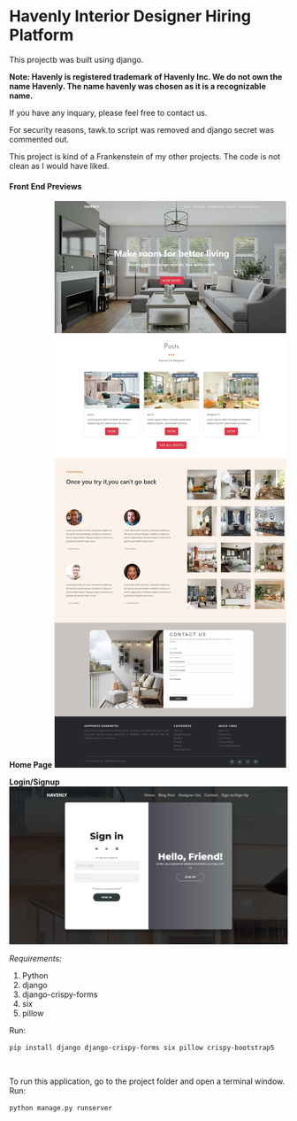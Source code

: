 # Havenly Interior Designer Hiring Platform

This projectb was built using django.

**Note: Havenly is registered trademark of Havenly Inc. We do not own the name Havenly. The name havenly was chosen as it is a recognizable name.**

If you have any inquary, please feel free to contact us.

For security reasons, tawk.to script was removed and django secret was commented out.

This project is kind of a Frankenstein of my other projects. The code is not clean as I would have liked.

#### Front End Previews

**Home Page**
![Home Page](./ss/home.jpeg)

**Login/Signup**
![Login/Signup](./ss/ss2.png)

<i>Requirements:</i>

1. Python
2. django
3. django-crispy-forms
4. six
5. pillow

Run: <br>

```
pip install django django-crispy-forms six pillow crispy-bootstrap5
```

<br>

To run this application, go to the project folder and open a terminal window.
Run: <br>

```
python manage.py runserver
```

